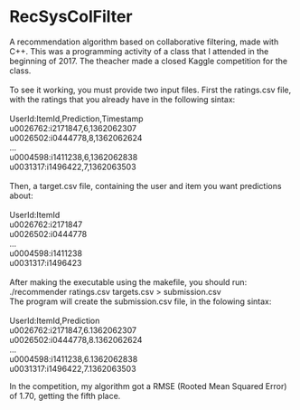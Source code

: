 # RecSysColFilter
A recommendation algorithm based on collaborative filtering, made with C++. 
This was a programming activity of a class that I attended in the beginning of 2017.
The theacher made a closed Kaggle competition for the class. <br />
<br />
To see it working, you must provide two input files. First the ratings.csv file, with the
ratings that you already have in the following sintax: <br />
<br />
UserId:ItemId,Prediction,Timestamp<br />
u0026762:i2171847,6,1362062307<br />
u0026502:i0444778,8,1362062624<br />
...<br />
u0004598:i1411238,6,1362062838<br />
u0031317:i1496422,7,1362063503<br />
<br />
Then, a target.csv file, containing the user and item you want predictions about:<br />
<br />
UserId:ItemId<br />
u0026762:i2171847<br />
u0026502:i0444778<br />
...<br />
u0004598:i1411238<br />
u0031317:i1496423<br />
<br />
After making the executable using the makefile, you should run: <br />
./recommender ratings.csv targets.csv > submission.csv<br />
The program will create the submission.csv file, in the folowing sintax: <br />
<br />
UserId:ItemId,Prediction<br />
u0026762:i2171847,6.1362062307<br />
u0026502:i0444778,8.1362062624<br />
...<br />
u0004598:i1411238,6.1362062838<br />
u0031317:i1496422,7.1362063503<br />


In the competition, my algorithm got a RMSE (Rooted Mean Squared Error) of 1.70, getting the fifth place.
